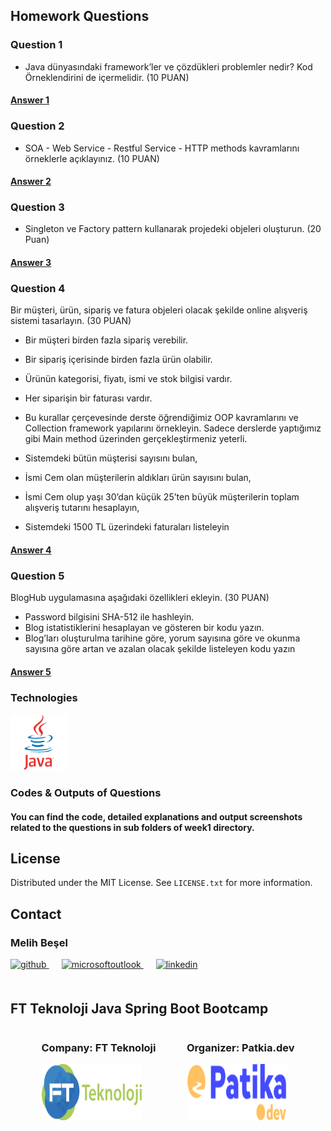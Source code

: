 <!-- ABOUT THE PROJECT -->
## Homework Questions

### Question 1
- Java dünyasındaki framework’ler ve çözdükleri problemler nedir? Kod Örneklendirini
  de içermelidir. (10 PUAN)

#### [Answer 1](src/week1/question1/README.md)


### Question 2
- SOA - Web Service - Restful Service - HTTP methods kavramlarını örneklerle
  açıklayınız. (10 PUAN)

#### [Answer 2](src/week1/question2/README.md)


### Question 3
- Singleton ve Factory pattern kullanarak projedeki objeleri oluşturun. (20 Puan)

#### [Answer 3](src/week1/question3/README.md)


### Question 4
Bir müşteri, ürün, sipariş ve fatura objeleri olacak şekilde online alışveriş sistemi tasarlayın. (30 PUAN)

- Bir müşteri birden fazla sipariş verebilir.
- Bir sipariş içerisinde birden fazla ürün olabilir.
- Ürünün kategorisi, fiyatı, ismi ve stok bilgisi vardır.
- Her siparişin bir faturası vardır.


- Bu kurallar çerçevesinde derste öğrendiğimiz OOP kavramlarını ve Collection framework
  yapılarını örnekleyin. Sadece derslerde yaptığımız gibi Main method üzerinden
  gerçekleştirmeniz yeterli.


- Sistemdeki bütün müşterisi sayısını bulan,
- İsmi Cem olan müşterilerin aldıkları ürün sayısını bulan,
- İsmi Cem olup yaşı 30’dan küçük 25’ten büyük müşterilerin toplam alışveriş tutarını
  hesaplayın,
- Sistemdeki 1500 TL üzerindeki faturaları listeleyin

#### [Answer 4](src/week1/question4/README.md)


### Question 5

BlogHub uygulamasına aşağıdaki özellikleri ekleyin. (30 PUAN)

- Password bilgisini SHA-512 ile hashleyin.
- Blog istatistiklerini hesaplayan ve gösteren bir kodu yazın.
- Blog’ları oluşturulma tarihine göre, yorum sayısına göre ve okunma sayısına göre artan
  ve azalan olacak şekilde listeleyen kodu yazın

#### [Answer 5](src/week1/question5/README.md)



<!-- TECHNOLOGIES -->
### Technologies


<a href="https://www.java.com/" target="_blank"><img src="output/images/logos/java.svg" alt="Java" height="90" /></a>  



<!-- OUTPUT SCREENSHOTS -->

### Codes & Outputs of Questions
#### You can find the code, detailed explanations and output screenshots related to the questions in sub folders of week1 directory.

<!-- LICENSE -->
## License

Distributed under the MIT License. See `LICENSE.txt` for more information.




<!-- CONTACT -->
## Contact

### Melih Beşel

<a href="https://github.com/melihbesel" target="_blank">
<img  src=https://img.shields.io/badge/github-%2324292e.svg?&style=for-the-badge&logo=github&logoColor=white alt=github style="margin-bottom: 20px;" />
</a>
<a href = "mailto:mbesel2005@gmail.com?subject = Feedback&body = Message">
<img src=https://img.shields.io/badge/send-email-email?&style=for-the-badge&logo=microsoftoutlook&color=CD5C5C alt=microsoftoutlook style="margin-bottom: 20px; margin-left:20px" />
</a>
<a href="https://linkedin.com/in/melihbesel" target="_blank">
<img src=https://img.shields.io/badge/linkedin-%231E77B5.svg?&style=for-the-badge&logo=linkedin&logoColor=white alt=linkedin style="margin-bottom: 20px; margin-left:20px" />
</a>  

<!-- PROJECT-BOOTCAMP-PRACTICUM PART -->
<br />

## FT Teknoloji Java Spring Boot Bootcamp

<div style="display: flex; justify-content: space-evenly">
  <div>
    <h3 align="left">Company: FT Teknoloji</h3>
    <a href="https://ftteknoloji.com.tr/">
    <img src="/output/images/logos/ft-teknoloji.png" alt="Logo" width="160" height="90">
    </a>
  </div>

  <div>
    <h3 align="left">Organizer: Patkia.dev</h3>
    <a href="https://www.patika.dev/">
    <img src="/output/images/logos/patika-dev.png" alt="Logo" width="160" height="90">
    </a>
  </div>
</div>
<br />
<br />
